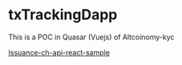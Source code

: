# txTrackingDapp

This is a POC in Quasar (Vuejs) of Altcoinomy-kyc

[Issuance-ch-api-react-sample](https://github.com/issuance-ch/issuance-ch-api-react-sample)
